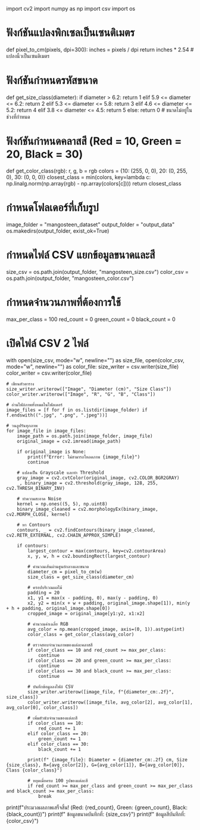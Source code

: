 import cv2
import numpy as np
import csv
import os

# ฟังก์ชันแปลงพิกเซลเป็นเซนติเมตร
def pixel_to_cm(pixels, dpi=300):
    inches = pixels / dpi
    return inches * 2.54  # แปลงนิ้วเป็นเซนติเมตร

# ฟังก์ชันกำหนดรหัสขนาด
def get_size_class(diameter):
    if diameter > 6.2:
        return 1
    elif 5.9 <= diameter <= 6.2:
        return 2
    elif 5.3 <= diameter <= 5.8:
        return 3
    elif 4.6 <= diameter <= 5.2:
        return 4
    elif 3.8 <= diameter <= 4.5:
        return 5
    else:
        return 0  # ขนาดไม่อยู่ในช่วงที่กำหนด

# ฟังก์ชันกำหนดคลาสสี (Red = 10, Green = 20, Black = 30)
def get_color_class(rgb):
    r, g, b = rgb
    colors = {10: (255, 0, 0), 20: (0, 255, 0), 30: (0, 0, 0)}
    closest_class = min(colors, key=lambda c: np.linalg.norm(np.array(rgb) - np.array(colors[c])))
    return closest_class

# กำหนดโฟลเดอร์ที่เก็บรูป
image_folder = "mangosteen_dataset"
output_folder = "output_data"
os.makedirs(output_folder, exist_ok=True)

# กำหนดไฟล์ CSV แยกข้อมูลขนาดและสี
size_csv = os.path.join(output_folder, "mangosteen_size.csv")
color_csv = os.path.join(output_folder, "mangosteen_color.csv")

# กำหนดจำนวนภาพที่ต้องการใช้
max_per_class = 100
red_count = 0
green_count = 0
black_count = 0

# เปิดไฟล์ CSV 2 ไฟล์
with open(size_csv, mode="w", newline="") as size_file, open(color_csv, mode="w", newline="") as color_file:
    size_writer = csv.writer(size_file)
    color_writer = csv.writer(color_file)

    # เขียนหัวตาราง
    size_writer.writerow(["Image", "Diameter (cm)", "Size Class"])
    color_writer.writerow(["Image", "R", "G", "B", "Class"])

    # อ่านไฟล์ภาพทั้งหมดในโฟลเดอร์
    image_files = [f for f in os.listdir(image_folder) if f.endswith((".jpg", ".png", ".jpeg"))]

    # วนลูปรันทุกภาพ
    for image_file in image_files:
        image_path = os.path.join(image_folder, image_file)
        original_image = cv2.imread(image_path)

        if original_image is None:
            print(f"Error: ไม่สามารถโหลดภาพ {image_file}")
            continue

        # แปลงเป็น Grayscale และทำ Threshold
        gray_image = cv2.cvtColor(original_image, cv2.COLOR_BGR2GRAY)
        _, binary_image = cv2.threshold(gray_image, 128, 255, cv2.THRESH_BINARY_INV)

        # ทำความสะอาด Noise
        kernel = np.ones((5, 5), np.uint8)
        binary_image_cleaned = cv2.morphologyEx(binary_image, cv2.MORPH_CLOSE, kernel)

        # หา Contours
        contours, _ = cv2.findContours(binary_image_cleaned, cv2.RETR_EXTERNAL, cv2.CHAIN_APPROX_SIMPLE)

        if contours:
            largest_contour = max(contours, key=cv2.contourArea)
            x, y, w, h = cv2.boundingRect(largest_contour)

            # คำนวณเส้นผ่านศูนย์กลางและขนาด
            diameter_cm = pixel_to_cm(w)
            size_class = get_size_class(diameter_cm)

            # ครอปบริเวณผลไม้
            padding = 20
            x1, y1 = max(x - padding, 0), max(y - padding, 0)
            x2, y2 = min(x + w + padding, original_image.shape[1]), min(y + h + padding, original_image.shape[0])
            cropped_image = original_image[y1:y2, x1:x2]

            # คำนวณค่าเฉลี่ย RGB
            avg_color = np.mean(cropped_image, axis=(0, 1)).astype(int)
            color_class = get_color_class(avg_color)

            # ตรวจสอบจำนวนภาพของแต่ละคลาสสี
            if color_class == 10 and red_count >= max_per_class:
                continue
            if color_class == 20 and green_count >= max_per_class:
                continue
            if color_class == 30 and black_count >= max_per_class:
                continue

            # บันทึกข้อมูลลงไฟล์ CSV
            size_writer.writerow([image_file, f"{diameter_cm:.2f}", size_class])
            color_writer.writerow([image_file, avg_color[2], avg_color[1], avg_color[0], color_class])

            # เพิ่มตัวนับจำนวนของแต่ละสี
            if color_class == 10:
                red_count += 1
            elif color_class == 20:
                green_count += 1
            elif color_class == 30:
                black_count += 1

            print(f" {image_file}: Diameter ≈ {diameter_cm:.2f} cm, Size {size_class}, R={avg_color[2]}, G={avg_color[1]}, B={avg_color[0]}, Class {color_class}")

            # หยุดเมื่อครบ 100 รูปของแต่ละสี
            if red_count >= max_per_class and green_count >= max_per_class and black_count >= max_per_class:
                break

print(f"ประมวลผลภาพเสร็จสิ้น! (Red: {red_count}, Green: {green_count}, Black: {black_count})")
print(f" ข้อมูลขนาดบันทึกที่: {size_csv}")
print(f" ข้อมูลสีบันทึกที่: {color_csv}")
